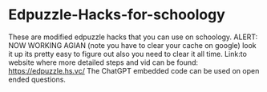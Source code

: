 # Edpuzzle-Hacks-for-schoology
These are modified edpuzzle hacks that you can use on schoology.
ALERT: NOW WORKING AGIAN (note you have to clear your cache on google) look it up its pretty easy to figure out also you need to clear it all time. 
Link:to website where more detailed steps and vid can be found: https://edpuzzle.hs.vc/ 
The ChatGPT embedded code can be used on open ended questions. 

